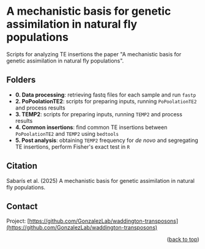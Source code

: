 <a name="readme-top"></a>

# A mechanistic basis for genetic assimilation in natural fly populations
Scripts for analyzing TE insertions the paper "A mechanistic basis for genetic assimilation in natural fly populations".

## Folders
- **0. Data processing**:  retrieving fastq files for each sample and run `fastp`
- **2. PoPoolationTE2**: scripts for preparing inputs, running `PoPoolationTE2` and process results
- **3. TEMP2**: scripts for preparing inputs, running `TEMP2` and process results
- **4. Common insertions**: find common TE insertions between `PoPoolationTE2` and `TEMP2` using `bedtools`
- **5. Post analysis**: obtaining `TEMP2` frequency for *de novo* and segregating TE insertions, perform Fisher's exact test in `R`

## Citation
Sabarís et al. (2025) A mechanistic basis for genetic assimilation in natural fly populations.

## Contact

Project: [https://github.com/GonzalezLab/waddington-transposons](https://github.com/GonzalezLab/waddington-transposons)

<p align="right">(<a href="#readme-top">back to top</a>)</p>
